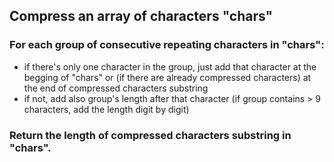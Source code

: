 ## Compress an array of characters "chars"
### For each group of consecutive repeating characters in "chars":
* if there's only one character in the group, just add that character at the begging of "chars" or (if there are already compressed characters) at the end of compressed characters substring
* if not, add also group's length after that character (if group contains > 9 characters, add the length digit by digit)
### Return the length of compressed characters substring in "chars".